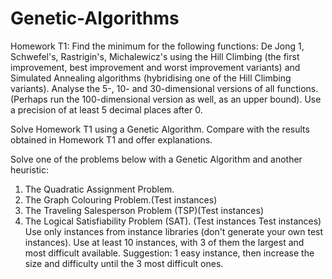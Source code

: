 # Genetic-Algorithms
Homework T1: Find the minimum for the following functions: De Jong 1, Schwefel's, Rastrigin's, Michalewicz's
using the Hill Climbing (the first improvement, best improvement and worst improvement variants) and Simulated Annealing algorithms (hybridising one of the Hill Climbing variants).
Analyse the 5-, 10- and 30-dimensional versions of all functions. (Perhaps run the 100-dimensional version as well, as an upper bound). Use a precision of at least 5 decimal places after 0.

Solve Homework T1 using a Genetic Algorithm. Compare with the results obtained in Homework T1 and offer explanations.

Solve one of the problems below with a Genetic Algorithm and another heuristic:
1. The Quadratic Assignment Problem.
2. The Graph Colouring Problem.(Test instances)
3. The Traveling Salesperson Problem (TSP)(Test instances)
4. The Logical Satisfiability Problem (SAT). (Test instances Test instances)
Use only instances from instance libraries (don't generate your own test instances). Use at least 10 instances, with 3 of them the largest and most difficult available. Suggestion: 1 easy instance, then increase the size and difficulty until the 3 most difficult ones.
